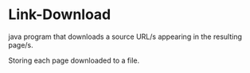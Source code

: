 # Link-Download

java program that downloads a source URL/s appearing in the resulting page/s.

Storing each page downloaded to a file.
